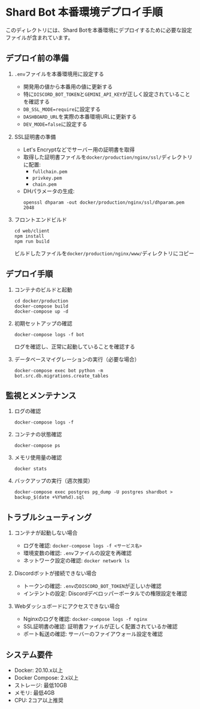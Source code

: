 # Shard Bot 本番環境デプロイ手順

このディレクトリには、Shard Botを本番環境にデプロイするために必要な設定ファイルが含まれています。

## デプロイ前の準備

1. `.env`ファイルを本番環境用に設定する
   - 開発用の値から本番用の値に更新する
   - 特に`DISCORD_BOT_TOKEN`と`GEMINI_API_KEY`が正しく設定されていることを確認する
   - `DB_SSL_MODE=require`に設定する
   - `DASHBOARD_URL`を実際の本番環境URLに更新する
   - `DEV_MODE=false`に設定する

2. SSL証明書の準備
   - Let's Encryptなどでサーバー用の証明書を取得
   - 取得した証明書ファイルを`docker/production/nginx/ssl/`ディレクトリに配置:
     - `fullchain.pem`
     - `privkey.pem`
     - `chain.pem`
   - DHパラメータの生成:
     ```
     openssl dhparam -out docker/production/nginx/ssl/dhparam.pem 2048
     ```

3. フロントエンドビルド
   ```
   cd web/client
   npm install
   npm run build
   ```
   ビルドしたファイルを`docker/production/nginx/www/`ディレクトリにコピー

## デプロイ手順

1. コンテナのビルドと起動
   ```
   cd docker/production
   docker-compose build
   docker-compose up -d
   ```

2. 初期セットアップの確認
   ```
   docker-compose logs -f bot
   ```
   ログを確認し、正常に起動していることを確認する

3. データベースマイグレーションの実行（必要な場合）
   ```
   docker-compose exec bot python -m bot.src.db.migrations.create_tables
   ```

## 監視とメンテナンス

1. ログの確認
   ```
   docker-compose logs -f
   ```

2. コンテナの状態確認
   ```
   docker-compose ps
   ```

3. メモリ使用量の確認
   ```
   docker stats
   ```

4. バックアップの実行（週次推奨）
   ```
   docker-compose exec postgres pg_dump -U postgres shardbot > backup_$(date +%Y%m%d).sql
   ```

## トラブルシューティング

1. コンテナが起動しない場合
   - ログを確認: `docker-compose logs -f <サービス名>`
   - 環境変数の確認: `.env`ファイルの設定を再確認
   - ネットワーク設定の確認: `docker network ls`

2. Discordボットが接続できない場合
   - トークンの確認: `.env`の`DISCORD_BOT_TOKEN`が正しいか確認
   - インテントの設定: Discordデベロッパーポータルでの権限設定を確認

3. Webダッシュボードにアクセスできない場合
   - Nginxのログを確認: `docker-compose logs -f nginx`
   - SSL証明書の確認: 証明書ファイルが正しく配置されているか確認
   - ポート転送の確認: サーバーのファイアウォール設定を確認

## システム要件

- Docker: 20.10.x以上
- Docker Compose: 2.x以上
- ストレージ: 最低10GB
- メモリ: 最低4GB
- CPU: 2コア以上推奨 